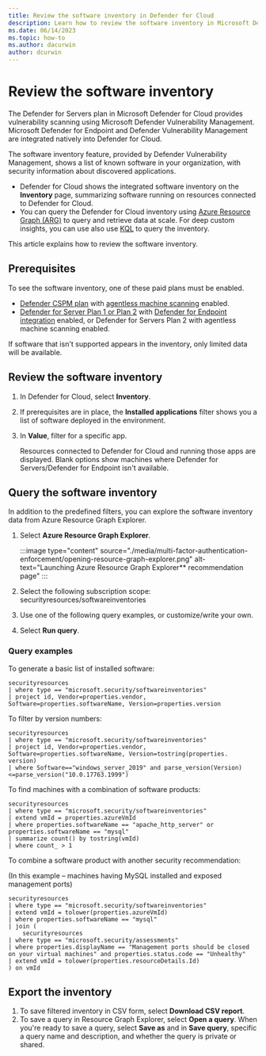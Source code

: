 ```yaml
---
title: Review the software inventory in Defender for Cloud
description: Learn how to review the software inventory in Microsoft Defender for Cloud
ms.date: 06/14/2023
ms.topic: how-to
ms.author: dacurwin
author: dcurwin
---
```

# Review the software inventory


The Defender for Servers plan in Microsoft Defender for Cloud provides vulnerability scanning using Microsoft Defender Vulnerability Management. Microsoft Defender for Endpoint and Defender Vulnerability Management are integrated natively into Defender for Cloud.

The software inventory feature, provided by Defender Vulnerability Management, shows a list of known software in your organization, with security information about discovered applications.

- Defender for Cloud shows the integrated software inventory on the **Inventory** page, summarizing software running on resources connected to Defender for Cloud. 
- You can query the Defender for Cloud inventory using [Azure Resource Graph (ARG)](/azure/governance/resource-graph/index) to query and retrieve data at scale. For deep custom insights, you can use also use [KQL](/azure/data-explorer/kusto/query/) to query the inventory.

This article explains how to review the software inventory.

## Prerequisites

To see the software inventory, one of these paid plans must be enabled.
- [Defender CSPM plan](concept-cloud-security-posture-management.md) with [agentless machine scanning](concept-agentless-data-collection.md) enabled.
- [Defender for Server Plan 1 or Plan 2](defender-for-servers-introduction.md) with [Defender for Endpoint integration](integration-defender-for-endpoint.md) enabled, or Defender for Servers Plan 2 with agentless machine scanning enabled.

If software that isn't supported appears in the inventory, only limited data will be available. 


## Review the software inventory

1. In Defender for Cloud, select **Inventory**.
1. If prerequisites are in place, the **Installed applications** filter shows you a list of software deployed in the environment.
1. In **Value**, filter for a specific app.

    Resources connected to Defender for Cloud and running those apps are displayed. Blank options show machines where Defender for Servers/Defender for Endpoint isn't available.


## Query the software inventory

In addition to the predefined filters, you can explore the software inventory data from Azure Resource Graph Explorer.

1. Select **Azure Resource Graph Explorer**.

    :::image type="content" source="./media/multi-factor-authentication-enforcement/opening-resource-graph-explorer.png" alt-text="Launching Azure Resource Graph Explorer** recommendation page" :::

1. Select the following subscription scope: securityresources/softwareinventories

1. Use one of the following query examples, or customize/write your own. 
1. Select **Run query**.

### Query examples

To generate a basic list of installed software:

```kusto
securityresources
| where type == "microsoft.security/softwareinventories"
| project id, Vendor=properties.vendor, Software=properties.softwareName, Version=properties.version
```

To filter by version numbers:

```kusto
securityresources
| where type == "microsoft.security/softwareinventories"
| project id, Vendor=properties.vendor, Software=properties.softwareName, Version=tostring(properties.    version)
| where Software=="windows_server_2019" and parse_version(Version)<=parse_version("10.0.17763.1999")
```

To find machines with a combination of software products:

```kusto
securityresources
| where type == "microsoft.security/softwareinventories"
| extend vmId = properties.azureVmId
| where properties.softwareName == "apache_http_server" or properties.softwareName == "mysql"
| summarize count() by tostring(vmId)
| where count_ > 1
```

To combine a software product with another security recommendation:

(In this example – machines having MySQL installed and exposed management ports)

```kusto
securityresources
| where type == "microsoft.security/softwareinventories"
| extend vmId = tolower(properties.azureVmId)
| where properties.softwareName == "mysql"
| join (
    securityresources
| where type == "microsoft.security/assessments"
| where properties.displayName == "Management ports should be closed on your virtual machines" and properties.status.code == "Unhealthy"
| extend vmId = tolower(properties.resourceDetails.Id)
) on vmId
```

## Export the inventory

1. To save filtered inventory in CSV form, select **Download CSV report**.
1. To save a query in Resource Graph Explorer, select **Open a query**. When you're ready to save a query, select **Save as** and in **Save query**, specific a query name and description, and whether the query is private or shared.


